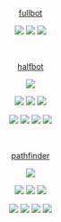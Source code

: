 <div align="center">

[fullbot](https://github.com/DisQada/fullbot)

![](https://img.shields.io/github/stars/DisQada/halfbot-example.svg?logo=github)
![](https://img.shields.io/github/forks/DisQada/halfbot-example.svg?logo=github)
![](https://img.shields.io/github/watchers/DisQada/halfbot-example.svg?logo=github)

<br>

[halfbot](https://github.com/DisQada/halfbot)

![](https://img.shields.io/npm/dm/@disqada/halfbot.svg?logo=npm)

![](https://img.shields.io/github/stars/DisQada/halfbot.svg?logo=github)
![](https://img.shields.io/github/forks/DisQada/halfbot.svg?logo=github)
![](https://img.shields.io/github/watchers/DisQada/halfbot.svg?logo=github)

![](https://img.shields.io/npm/v/@disqada/halfbot.svg?label=latest&logo=npm)
![](https://img.shields.io/npm/v/@disqada/halfbot.svg?label=next&logo=npm)
![](https://img.shields.io/npm/v/@disqada/halfbot.svg?label=beta&logo=npm)
![](https://img.shields.io/npm/v/@disqada/halfbot.svg?label=alpha&logo=npm)

<br>

[pathfinder](https://github.com/DisQada/pathfinder)

![](https://img.shields.io/npm/dm/@disqada/pathfinder.svg?logo=npm)

![](https://img.shields.io/github/stars/DisQada/pathfinder.svg?logo=github)
![](https://img.shields.io/github/forks/DisQada/pathfinder.svg?logo=github)
![](https://img.shields.io/github/watchers/DisQada/pathfinder.svg?logo=github)

![](https://img.shields.io/npm/v/@disqada/pathfinder.svg?label=latest&logo=npm)
![](https://img.shields.io/npm/v/@disqada/pathfinder.svg?label=next&logo=npm)
![](https://img.shields.io/npm/v/@disqada/pathfinder.svg?label=beta&logo=npm)
![](https://img.shields.io/npm/v/@disqada/pathfinder.svg?label=alpha&logo=npm)

</div>
